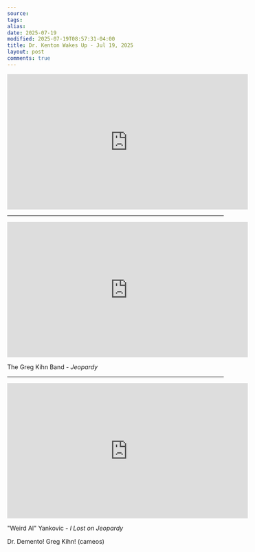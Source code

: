 ```yaml
--- 
source: 
tags: 
alias: 
date: 2025-07-19 
modified: 2025-07-19T08:57:31-04:00 
title: Dr. Kenton Wakes Up - Jul 19, 2025
layout: post 
comments: true 
---
```




<iframe width="560" height="315"
src="https://www.youtube.com/embed/ibVPOCNYkKI" title="YouTube video
player" frameborder="0" allow="accelerometer; autoplay; clipboard-write;
encrypted-media; gyroscope; picture-in-picture; web-share"
allowfullscreen></iframe>

---

<iframe width="560" height="315"
src="https://www.youtube.com/embed/XJCWdqZ0RSg?si=10iDsnt4XrpGJSus"
title="YouTube video player" frameborder="0" allow="accelerometer;
autoplay; clipboard-write; encrypted-media; gyroscope;
picture-in-picture; web-share"
referrerpolicy="strict-origin-when-cross-origin"
allowfullscreen></iframe>

The Greg Kihn Band - *Jeopardy*

---

<!-- I had a bit of a problem with this one... -->


<iframe width="560" height="315"
src="https://www.youtube.com/embed/BvUZijEuNDQ?si=XqQ-6pOfYakVJv74"
title="YouTube video player" frameborder="0" allow="accelerometer;
autoplay; clipboard-write; encrypted-media; gyroscope;
picture-in-picture; web-share"
referrerpolicy="strict-origin-when-cross-origin"
allowfullscreen></iframe>

"Weird Al" Yankovic - *I Lost on Jeopardy*

Dr. Demento! Greg Kihn! (cameos)
